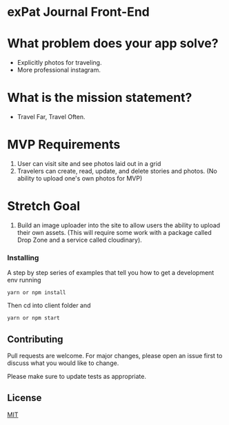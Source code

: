 # exPat Journal Front-End

# What problem does your app solve?
- Explicitly photos for traveling. 
- More professional instagram.


# What is the mission statement?
- Travel Far, Travel Often.

# MVP Requirements

1. User can visit site and see photos laid out in a grid
2. Travelers can create, read, update, and delete stories and photos. (No ability to upload one's own photos for MVP)

# Stretch Goal

1. Build an image uploader into the site to allow users the ability to upload their own assets. (This will require some work with a package called Drop Zone and a service called cloudinary).

### Installing

A step by step series of examples that tell you how to get a development env running

```
yarn or npm install
```

Then cd into client folder and

```
yarn or npm start
```

## Contributing
Pull requests are welcome. For major changes, please open an issue first to discuss what you would like to change.

Please make sure to update tests as appropriate.

## License
[MIT](https://mit-license.org/)
